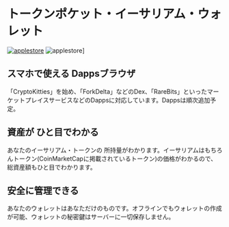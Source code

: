 # トークンポケット・イーサリアム・ウォレット

[![applestore](/images/badge_apple.png)](https://itunes.apple.com/app/id1288636393/) ![applestore](/images/badge_google.png)]

## スマホで使える Dappsブラウザ

「CryptoKitties」を始め、「ForkDelta」などのDex、「RareBits」といったマーケットプレイスサービスなどのDappsに対応しています。Dappsは順次追加予定。

## 資産が ひと目でわかる

あなたのイーサリアム・トークンの 所持量がわかります。イーサリアムはもちろんトークン(CoinMarketCapに掲載されているトークン)の価格がわかるので、総資産額もひと目でわかります。

## 安全に管理できる

あなたのウォレットはあなただけのものです。オフラインでもウォレットの作成が可能、ウォレットの秘密鍵はサーバーに一切保存しません。
